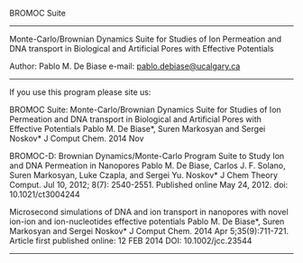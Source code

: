 BROMOC Suite
************
Monte-Carlo/Brownian Dynamics Suite for Studies of Ion Permeation and DNA transport in Biological and Artificial Pores with Effective Potentials

Author: Pablo M. De Biase
e-mail: pablo.debiase@ucalgary.ca

---------------------------------------------------------------
If you use this program please site us:

BROMOC Suite: Monte-Carlo/Brownian Dynamics Suite for Studies of Ion Permeation and DNA transport in Biological and Artificial Pores with Effective Potentials
Pablo M. De Biase*, Suren Markosyan and Sergei Noskov*
J Comput Chem. 2014 Nov

BROMOC-D: Brownian Dynamics/Monte-Carlo Program Suite to Study Ion and DNA Permeation in Nanopores
Pablo M. De Biase, Carlos J. F. Solano, Suren Markosyan, Luke Czapla, and Sergei Yu. Noskov*
J Chem Theory Comput. Jul 10, 2012; 8(7): 2540-2551.
Published online May 24, 2012. doi:  10.1021/ct3004244

Microsecond simulations of DNA and ion transport in nanopores with novel ion-ion and ion-nucleotides effective potentials
Pablo M. De Biase*, Suren Markosyan and Sergei Noskov*
J Comput Chem. 2014 Apr 5;35(9):711-721.
Article first published online: 12 FEB 2014
DOI: 10.1002/jcc.23544

---------------------------------------------------------------


